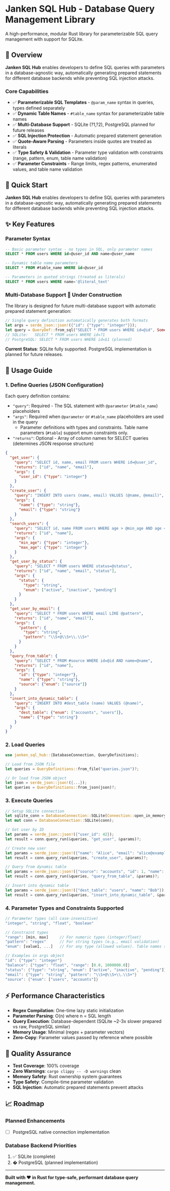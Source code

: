 # Janken SQL Hub - Database Query Management Library

A high-performance, modular Rust library for parameterizable SQL query management with support for SQLite.

## 🎯 Overview

**Janken SQL Hub** enables developers to define SQL queries with parameters in a database-agnostic way, automatically generating prepared statements for different database backends while preventing SQL injection attacks.

### Core Capabilities
- ✅ **Parameterizable SQL Templates** - `@param_name` syntax in queries, types defined separately
- ✅ **Dynamic Table Names** - `#table_name` syntax for parameterizable table names
- ✅ **Multi-Database Support** - SQLite (?1,?2), PostgreSQL planned for future releases
- ✅ **SQL Injection Protection** - Automatic prepared statement generation
- ✅ **Quote-Aware Parsing** - Parameters inside quotes are treated as literals
- ✅ **Type Safety & Validation** - Parameter type validation with constraints (range, pattern, enum, table name validation)
- ✅ **Parameter Constraints** - Range limits, regex patterns, enumerated values, and table name validation

## 🚀 Quick Start

**Janken SQL Hub** enables developers to define SQL queries with parameters in a database-agnostic way, automatically generating prepared statements for different database backends while preventing SQL injection attacks.

## ✨ Key Features

### Parameter Syntax
```sql
-- Basic parameter syntax - no types in SQL, only parameter names
SELECT * FROM users WHERE id=@user_id AND name=@user_name

-- Dynamic table name parameters
SELECT * FROM #table_name WHERE id=@user_id

-- Parameters in quoted strings (treated as literals)
SELECT * FROM users WHERE name='@literal_text'
```

### Multi-Database Support 🚧 Under Construction

The library is designed for future multi-database support with automatic prepared statement generation:

```rust
// Single query definition automatically generates both formats
let args = serde_json::json!({"id": {"type": "integer"}});
let query = QueryDef::from_sql("SELECT * FROM users WHERE id=@id", Some(&args))?;
// SQLite:   SELECT * FROM users WHERE id=?1
// PostgreSQL: SELECT * FROM users WHERE id=$1 (planned)
```

**Current Status**: SQLite fully supported. PostgreSQL implementation is planned for future releases.

## 🚀 Usage Guide

### 1. Define Queries (JSON Configuration)

Each query definition contains:
- `"query"`: Required - The SQL statement with `@parameter` (`#table_name`) placeholders
- `"args"`: Required when `@parameter` or `#table_name` placeholders are used in the query
  - Parameter definitions with types and constraints. Table name parameters (`#table`) support enum constraints only.
- `"returns"`: Optional - Array of column names for SELECT queries (determines JSON response structure)
```json
{
  "get_user": {
    "query": "SELECT id, name, email FROM users WHERE id=@user_id",
    "returns": ["id", "name", "email"],
    "args": {
      "user_id": {"type": "integer"}
    }
  },
  "create_user": {
    "query": "INSERT INTO users (name, email) VALUES (@name, @email)",
    "args": {
      "name": {"type": "string"},
      "email": {"type": "string"}
    }
  },
  "search_users": {
    "query": "SELECT id, name FROM users WHERE age > @min_age AND age < @max_age",
    "returns": ["id", "name"],
    "args": {
      "min_age": {"type": "integer"},
      "max_age": {"type": "integer"}
    }
  },
  "get_user_by_status": {
    "query": "SELECT * FROM users WHERE status=@status",
    "returns": ["id", "name", "email", "status"],
    "args": {
      "status": {
        "type": "string",
        "enum": ["active", "inactive", "pending"]
      }
    }
  },
  "get_user_by_email": {
    "query": "SELECT * FROM users WHERE email LIKE @pattern",
    "returns": ["id", "name", "email"],
    "args": {
      "pattern": {
        "type": "string",
        "pattern": "\\S+@\\S+\\.\\S+"
      }
    }
  },
  "query_from_table": {
    "query": "SELECT * FROM #source WHERE id=@id AND name=@name",
    "returns": ["id", "name"],
    "args": {
      "id": {"type": "integer"},
      "name": {"type": "string"},
      "source": {"enum": ["source"]}
    }
  },
  "insert_into_dynamic_table": {
    "query": "INSERT INTO #dest_table (name) VALUES (@name)",
    "args": {
      "dest_table": {"enum": ["accounts", "users"]},
      "name": {"type": "string"}
    }
  }
}
```

### 2. Load Queries
```rust
use janken_sql_hub::{DatabaseConnection, QueryDefinitions};

// Load from JSON file
let queries = QueryDefinitions::from_file("queries.json")?;

// Or load from JSON object
let json = serde_json::json!({...});
let queries = QueryDefinitions::from_json(json)?;
```

### 3. Execute Queries
```rust
// Setup SQLite connection
let sqlite_conn = DatabaseConnection::SQLite(Connection::open_in_memory()?);
let mut conn = DatabaseConnection::SQLite(conn);

// Get user by ID
let params = serde_json::json!({"user_id": 42});
let result = conn.query_run(&queries, "get_user", &params)?;

// Create new user
let params = serde_json::json!({"name": "Alice", "email": "alice@example.com"});
let result = conn.query_run(&queries, "create_user", &params)?;

// Query from dynamic table
let params = serde_json::json!({"source": "accounts", "id": 1, "name": "John"});
let result = conn.query_run(&queries, "query_from_table", &params)?;

// Insert into dynamic table
let params = serde_json::json!({"dest_table": "users", "name": "Bob"});
let result = conn.query_run(&queries, "insert_into_dynamic_table", &params)?;
```

### 4. Parameter Types and Constraints Supported
```rust
// Parameter types (all case-insensitive)
"integer", "string", "float", "boolean"

// Constraint types
"range": [min, max]     // For numeric types (integer/float)
"pattern": "regex"      // For string types (e.g., email validation)
"enum": [value1, ...]   // For any type (allowed values). Table names support enum only.

// Examples in args object
"id": {"type": "integer"}                                                 // Basic integer
"balance": {"type": "float", "range": [0.0, 1000000.0]}                   // Float with range
"status": {"type": "string", "enum": ["active", "inactive", "pending"]}  // String enum
"email": {"type": "string", "pattern": "\\S+@\\S+\\.\\S+"}              // String with regex
"source": {"enum": ["users", "accounts"]}                               // Table name enum
```

## ⚡ Performance Characteristics

- **Regex Compilation**: One-time lazy static initialization
- **Parameter Parsing**: O(n) where n = SQL length
- **Query Execution**: Database-dependent (SQLite ~2-3x slower prepared vs raw, PostgreSQL similar)
- **Memory Usage**: Minimal (regex + parameter vectors)
- **Zero-Copy**: Parameter values passed by reference where possible

## 🧪 Quality Assurance

- **Test Coverage**: 100% coverage
- **Zero Warnings**: `cargo clippy -- -D warnings` clean
- **Memory Safety**: Rust ownership system guarantees
- **Type Safety**: Compile-time parameter validation
- **SQL Injection**: Automatic prepared statements prevent attacks

## 📈 Roadmap

### Planned Enhancements
- [ ] PostgreSQL native connection implementation

### Database Backend Priorities
1. ✅ SQLite (complete)
2. � PostgreSQL (planned implementation)

---

**Built with ❤️ in Rust for type-safe, performant database query management.**
